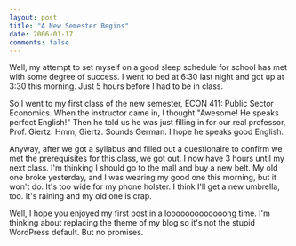 ```yaml
---
layout: post
title: "A New Semester Begins"
date: 2006-01-17
comments: false
---
```

Well, my attempt to set myself on a good sleep schedule for school has met
with some degree of success. I went to bed at 6:30 last night and got up at
3:30 this morning. Just 5 hours before I had to be in class.




So I went to my first class of the new semester, ECON 411: Public Sector
Economics. When the instructor came in, I thought "Awesome! He speaks perfect
English!" Then he told us he was just filling in for our real professor, Prof.
Giertz. Hmm, Giertz. Sounds German. I hope he speaks good English.




Anyway, after we got a syllabus and filled out a questionaire to confirm we
met the prerequisites for this class, we got out. I now have 3 hours until my
next class. I'm thinking I should go to the mall and buy a new belt. My old
one broke yesterday, and I was wearing my good one this morning, but it won't
do. It's too wide for my phone holster. I think I'll get a new umbrella, too.
It's raining and my old one is crap.




Well, I hope you enjoyed my first post in a looooooooooooong time. I'm
thinking about replacing the theme of my blog so it's not the stupid WordPress
default. But no promises.
